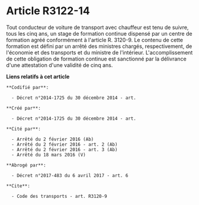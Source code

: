 # Article R3122-14

Tout conducteur de voiture de transport avec chauffeur est tenu de suivre, tous les cinq ans, un stage de formation continue
dispensé par un centre de formation agréé conformément à l'article R. 3120-9. Le contenu de cette formation est défini par un
arrêté des ministres chargés, respectivement, de l'économie et des transports et du ministre de l'intérieur.
L'accomplissement de cette obligation de formation continue est sanctionné par la délivrance d'une attestation d'une validité
de cinq ans.

**Liens relatifs à cet article**

	**Codifié par**:

	  - Décret n°2014-1725 du 30 décembre 2014 - art.

	**Créé par**:

	  - Décret n°2014-1725 du 30 décembre 2014 - art.

	**Cité par**:

	  - Arrêté du 2 février 2016 (Ab)
	  - Arrêté du 2 février 2016 - art. 2 (Ab)
	  - Arrêté du 2 février 2016 - art. 3 (Ab)
	  - Arrêté du 18 mars 2016 (V)

	**Abrogé par**:

	  - Décret n°2017-483 du 6 avril 2017 - art. 6

	**Cite**:

	  - Code des transports - art. R3120-9
